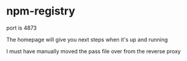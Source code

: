 # npm-registry
port is 4873

The homepage will give you next steps when it's up and running

I must have manually moved the pass file over from the reverse proxy